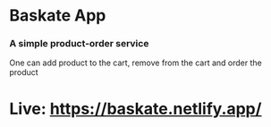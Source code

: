 # Baskate App

### A simple product-order service

One can add product to the cart, remove from the cart and order the product

# Live: https://baskate.netlify.app/
